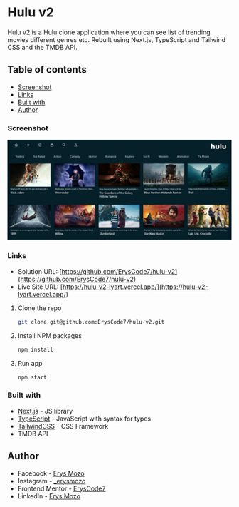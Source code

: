 # Hulu v2

Hulu v2 is a Hulu clone application where you can see list of trending movies different genres etc. Rebuilt using Next.js, TypeScript and Tailwind CSS and the TMDB API.

## Table of contents

- [Screenshot](#screenshot)
- [Links](#links)
- [Built with](#built-with)
- [Author](#author)

### Screenshot

![](./screenshots/hulu-photo.jpg)

### Links

- Solution URL: [https://github.com/ErysCode7/hulu-v2](https://github.com/ErysCode7/hulu-v2)
- Live Site URL: [https://hulu-v2-lyart.vercel.app/](https://hulu-v2-lyart.vercel.app/)

1. Clone the repo

   ```sh
   git clone git@github.com:ErysCode7/hulu-v2.git
   ```

2. Install NPM packages

   ```sh
   npm install
   ```

3. Run app

   ```sh
   npm start
   ```

### Built with

- [Next.js](https://nextjs.org/) - JS library
- [TypeScript](https://www.typescriptlang.org/) - JavaScript with syntax for types
- [TailwindCSS](https://tailwindcss.com/) - CSS Framework
- TMDB API

## Author

- Facebook - [Erys Mozo](https://web.facebook.com/erys.mozo/)
- Instagram - [\_erysmozo](https://www.instagram.com/_erysmozo/)
- Frontend Mentor - [ErysCode7](https://www.frontendmentor.io/profile/ErysCode7)
- LinkedIn - [Erys Mozo](https://www.linkedin.com/in/erys-mozo-280190230/)
